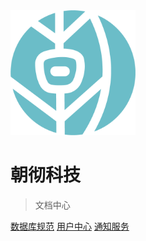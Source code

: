 <img src="images/logo.png" width="200px" />

# 朝彻科技

> 文档中心
> 


[数据库规范](sqlStyle/index?id=数据库设计规范)
[用户中心](sso/README?id=什么是用户中心)
[通知服务](notify/README?id=通知服务)